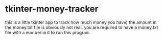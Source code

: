 # tkinter-money-tracker
this is a little tkinter app to track how much money you have)
the amount in the money.txt file is obviously not real.
you are required to have a money.txt file with a number in it
to run this program
